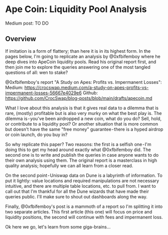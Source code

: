 # Ape Coin: Liquidity Pool Analysis

Medium post: TO DO

## Overview

If imitation is a form of flattery; than here it is in its highest form. In the pages below, I'm going to replicate an analysis by @0xfbifemboy where he deep dives into ApeCoin liquidity pools. Read his original report first, and then join me to explore the queries answering one of the most tangled questions of all: wen to stake?

@0xfbifemboy's report "A Study on Apes: Profits vs. Impermanent Losses":
Medium: https://crocswap.medium.com/a-study-on-apes-profits-vs-impermanent-losses-56667e4029e6
Github: https://github.com/CrocSwap/blog-posts/blob/main/drafts/apecoin.md

What I love about this analysis is that it gives real data to a dilemma that is rare, (mostly) profitable but is also very murky on what the best play is. The dilemma is - you've been airdropped a new coin, what do you do? Sell, hold, or contribute to a liquidity pool? Or another situation that is more common but doesn't have the same "free money" guarantee - there is a hyped airdrop or coin launch, do you buy in?

So why replicate this paper? Two reasons: the first is a selfish one - I'm doing this to get my head around exactly what @0xfbifemboy did. The second one is to write and publish the queries in case anyone wants to do their own analysis using them. The original report is a masterclass in high quality analysis; hopefully we can all learn from a closer read.

On the second point - Uniswap data on Dune is a labyrinth of information. To put it lightly: value locations and required manipulations are not necessary intuitive, and there are multiple table locations, etc. to pull from. I want to call out that I'm thankful for all the Dune wizards that have made their queries public. I'll make sure to shout out dashboards along the way.

Finally, @0xfbifemboy's post is a mammoth of a report so I'm splitting it into two separate articles. This first article (this one) will focus on price and liquidity positions, the second will continue with fees and impermanent loss.

Ok here we go, let's learn from some giga-brains…
